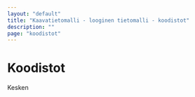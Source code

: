 ```yaml
---
layout: "default"
title: "Kaavatietomalli - looginen tietomalli - koodistot"
description: ""
page: "koodistot"
---
```

# Koodistot

Kesken